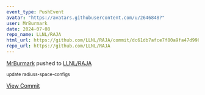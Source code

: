```yaml
---
event_type: PushEvent
avatar: "https://avatars.githubusercontent.com/u/2646848?"
user: MrBurmark
date: 2024-07-08
repo_name: LLNL/RAJA
html_url: https://github.com/LLNL/RAJA/commit/dc61db7afce7f80a9fa47d9983f4cb86af26e462
repo_url: https://github.com/LLNL/RAJA
---
```


<a href='https://github.com/MrBurmark' target='_blank'>MrBurmark</a> pushed to <a href='https://github.com/LLNL/RAJA' target='_blank'>LLNL/RAJA</a>

<small>update radiuss-space-configs</small>

<a href='https://github.com/LLNL/RAJA/commit/dc61db7afce7f80a9fa47d9983f4cb86af26e462' target='_blank'>View Commit</a>